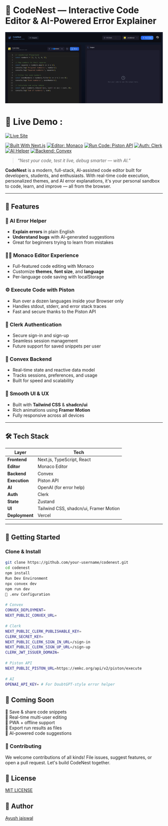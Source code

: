 # 🧠 CodeNest — Interactive Code Editor & AI-Powered  Error Explainer

![CodeNest Banner](https://raw.githubusercontent.com/AyushhhJaiswal/CodeNest/refs/heads/main/public/CodeNestLandingPage.png)

# 🚀 Live Demo : 
[![Live Site](https://img.shields.io/badge/🌐%20LIVE%20SITE-CodeNest-blueviolet?style=for-the-badge)](https://code-nest-chi.vercel.app/)

[![Built With Next.js](https://img.shields.io/badge/Next.js-Framework-black?style=for-the-badge&logo=nextdotjs)](https://nextjs.org)
[![Editor: Monaco](https://img.shields.io/badge/Editor-Monaco-yellow?style=for-the-badge)](https://microsoft.github.io/monaco-editor/)
[![Run Code: Piston API](https://img.shields.io/badge/Run%20Code-Piston-lightgrey?style=for-the-badge)](https://github.com/engineer-man/piston)
[![Auth: Clerk](https://img.shields.io/badge/Auth-Clerk-green?style=for-the-badge)](https://clerk.dev)
[![AI Helper](https://img.shields.io/badge/Error%20Explainer-AI%20Powered-purple?style=for-the-badge)](https://openai.com)
[![Backend: Convex](https://img.shields.io/badge/Backend-Convex-blue?style=for-the-badge)](https://convex.dev)

> _“Nest your code, test it live, debug smarter — with AI.”_

**CodeNest** is a modern, full-stack, AI-assisted code editor built for developers, students, and enthusiasts. With real-time code execution, personalized themes, and AI error explanations, it's your personal sandbox to code, learn, and improve — all from the browser.

---

## 🌟 Features

### 🤖 AI Error Helper
- **Explain errors** in plain English
- **Understand bugs** with AI-generated suggestions
- Great for beginners trying to learn from mistakes

### 🧑‍💻 Monaco Editor Experience
- Full-featured code editing with Monaco
- Customize **themes**, **font size**, and **language**
- Per-language code saving with localStorage

### ⚙️ Execute Code with Piston
- Run over a dozen languages inside your Browser only
- Handles stdout, stderr, and error stack traces
- Fast and secure thanks to the Piston API

### 🔐 Clerk Authentication
- Secure sign-in and sign-up
- Seamless session management
- Future support for saved snippets per user

### 🧠 Convex Backend
- Real-time state and reactive data model
- Tracks sessions, preferences, and usage
- Built for speed and scalability

### 💅 Smooth UI & UX
- Built with **Tailwind CSS** & **shadcn/ui**
- Rich animations using **Framer Motion**
- Fully responsive across all devices

---

## 🛠️ Tech Stack

| Layer        | Tech                     |
|--------------|--------------------------|
| **Frontend** | Next.js, TypeScript, React |
| **Editor**   | Monaco Editor            |
| **Backend**  | Convex                   |
| **Execution**| Piston API               |
| **AI**       | OpenAI (for error help)  |
| **Auth**     | Clerk                    |
| **State**    | Zustand                  |
| **UI**       | Tailwind CSS, shadcn/ui, Framer Motion |
| **Deployment** | Vercel                |

---

## 🚀 Getting Started

### Clone & Install

```bash
git clone https://github.com/your-username/codenest.git
cd codenest
npm install
Run Dev Environment
npx convex dev
npm run dev
🔐 .env Configuration

# Convex
CONVEX_DEPLOYMENT=
NEXT_PUBLIC_CONVEX_URL=

# Clerk
NEXT_PUBLIC_CLERK_PUBLISHABLE_KEY=
CLERK_SECRET_KEY=
NEXT_PUBLIC_CLERK_SIGN_IN_URL=/sign-in
NEXT_PUBLIC_CLERK_SIGN_UP_URL=/sign-up
CLERK_JWT_ISSUER_DOMAIN=

# Piston API
NEXT_PUBLIC_PISTON_URL=https://emkc.org/api/v2/piston/execute

# AI
OPENAI_API_KEY= # For DoubtGPT-style error helper
```
## 🔮 Coming Soon

🔖 Save & share code snippets <br>
🤝 Real-time multi-user editing <br>
📱 PWA + offline support <br>
🧾 Export run results as files <br>
🧠 AI-powered code suggestions <br>

### 🤝 Contributing

We welcome contributions of all kinds! File issues, suggest features, or open a pull request. Let's build CodeNest together.

## 📄 License

<a href="https://github.com/AyushhhJaiswal/CodeNest/blob/main/LICENSE">MIT LICENSE</a>

## 👤 Author

<a href="https://github.com/AyushhhJaiswal">Ayush jaiswal</a>
